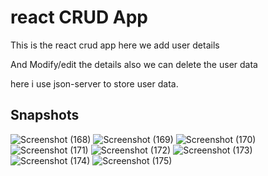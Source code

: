 # react CRUD App 
This is the react crud app here we add user details

And Modify/edit the details also we can delete the user data 

here i use json-server to store user data.

## Snapshots 

![Screenshot (168)](https://user-images.githubusercontent.com/117756490/213637487-9f5a3ed7-9307-4852-b246-1e86ef3547a5.png)
![Screenshot (169)](https://user-images.githubusercontent.com/117756490/213637532-73db15ce-40d7-4bd9-bef8-d679c47f10f6.png)
![Screenshot (170)](https://user-images.githubusercontent.com/117756490/213637557-c08b4d1f-86cd-40c3-b542-f4a335d3414f.png)
![Screenshot (171)](https://user-images.githubusercontent.com/117756490/213637582-6bc2d686-7744-4cba-b102-a003c200a709.png)
![Screenshot (172)](https://user-images.githubusercontent.com/117756490/213637603-71c1946e-4670-4b8b-93d3-25ee120d695d.png)
![Screenshot (173)](https://user-images.githubusercontent.com/117756490/213637630-789fee7c-c6d4-4301-a5d2-a4b5a6f650e7.png)
![Screenshot (174)](https://user-images.githubusercontent.com/117756490/213637650-75dac106-8763-4cff-a66f-959fd1b5470d.png)
![Screenshot (175)](https://user-images.githubusercontent.com/117756490/213637666-92bfe0dd-8e16-46a3-b1c1-cfbfff7bec50.png)
